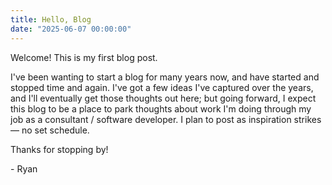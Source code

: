 ```yaml
---
title: Hello, Blog
date: "2025-06-07 00:00:00"
---
```


Welcome! This is my first blog post.

I've been wanting to start a blog for many years now, and have started and stopped time and again. I've got a few ideas I've captured over the years, and I'll eventually get those thoughts out here; but going forward, I expect this blog to be a place to park thoughts about work I'm doing through my job as a consultant / software developer. I plan to post as inspiration strikes &mdash; no set schedule.

Thanks for stopping by!

 <p>- Ryan</p>